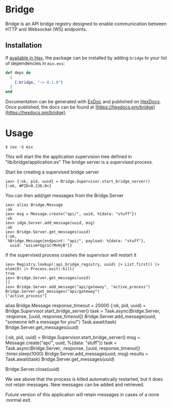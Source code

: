 # Bridge

Bridge is an API bridge registry designed to enable communication between
HTTP and Websocket (WS) endpoints. 

## Installation

If [available in Hex](https://hex.pm/docs/publish), the package can be installed
by adding `bridge` to your list of dependencies in `mix.exs`:

```elixir
def deps do
  [
    {:bridge, "~> 0.1.0"}
  ]
end
```

Documentation can be generated with [ExDoc](https://github.com/elixir-lang/ex_doc)
and published on [HexDocs](https://hexdocs.pm). Once published, the docs can
be found at [https://hexdocs.pm/bridge](https://hexdocs.pm/bridge).

# Usage
```
$ iex -S mix
```
This will start the the application supervision tree defined in "lib/bridge/application.ex" The bridge server is a supervised process. 

Start be creating a supervised bridge server
```
iex> {:ok, pid, uuid} = Bridge.Supervisor.start_bridge_server()
{:ok, #PID<0.136.0>}
```

You can then add/get messages from the Bridge.Server 
```
iex> alias Bridge.Message
:ok
iex> msg = Message.create("api/", uuid, %{data: "stuff"})
:ok
iex> idge.Server.add_message(uuid, msg)
:ok
iex> Bridge.Server.get_messages(uuid)
{:ok,
 %Bridge.Message{endpoint: "api/", payload: %{data: "stuff"},
  uuid: "wiLsm+Ggs1CrMnHjB"}}
```

If the supervised process crashes the supervisor will restart it
```
iex> Registry.lookup(:api_bridge_registry, uuid) |> List.first() |> elem(0) |> Process.exit(:kill)
true
iex> Bridge.Server.get_messages(uuid)
[]
iex> Bridge.Server.add_message("api/gateway", "active_process")
Bridge.Server.get_messages("api/gateway")
["active_process"]
```
alias Bridge.Message
response_timeout = 20000
{:ok, pid, uuid} = Bridge.Supervisor.start_bridge_server()
task = Task.async(Bridge.Server, :response, [uuid, response_timeout])
Bridge.Server.add_message(uuid, "someone left a message for you!")
Task.await(task)
Bridge.Server.get_messages(uuid)


{:ok, pid, uuid} = Bridge.Supervisor.start_bridge_server()
msg = Message.create("api/", uuid, %{data: "stuff"})
task = Task.async(Bridge.Server, :response, [uuid, response_timeout])
:timer.sleep(1000)
Bridge.Server.add_message(uuid, msg)
results = Task.await(task)
Bridge.Server.get_messages(uuid)

Bridge.Server.close(uuid)

We see above that the process is killed automatically restarted, but 
it does not retain messages. New messages can be added and retrieved. 

Future version of this application will retain messages in cases of a
none :normal exit. 
